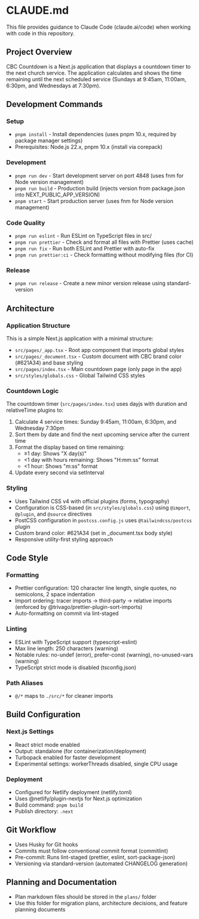 # CLAUDE.md

This file provides guidance to Claude Code (claude.ai/code) when working with code in this repository.

## Project Overview

CBC Countdown is a Next.js application that displays a countdown timer to the next church service. The application calculates and shows the time remaining until the next scheduled service (Sundays at 9:45am, 11:00am, 6:30pm, and Wednesdays at 7:30pm).

## Development Commands

### Setup

- `pnpm install` - Install dependencies (uses pnpm 10.x, required by package manager settings)
- Prerequisites: Node.js 22.x, pnpm 10.x (install via corepack)

### Development

- `pnpm run dev` - Start development server on port 4848 (uses fnm for Node version management)
- `pnpm run build` - Production build (injects version from package.json into NEXT_PUBLIC_APP_VERSION)
- `pnpm start` - Start production server (uses fnm for Node version management)

### Code Quality

- `pnpm run eslint` - Run ESLint on TypeScript files in src/
- `pnpm run prettier` - Check and format all files with Prettier (uses cache)
- `pnpm run fix` - Run both ESLint and Prettier with auto-fix
- `pnpm run prettier:ci` - Check formatting without modifying files (for CI)

### Release

- `pnpm run release` - Create a new minor version release using standard-version

## Architecture

### Application Structure

This is a simple Next.js application with a minimal structure:

- `src/pages/_app.tsx` - Root app component that imports global styles
- `src/pages/_document.tsx` - Custom document with CBC brand color (#621A34) and base styling
- `src/pages/index.tsx` - Main countdown page (only page in the app)
- `src/styles/globals.css` - Global Tailwind CSS styles

### Countdown Logic

The countdown timer (`src/pages/index.tsx`) uses dayjs with duration and relativeTime plugins to:

1. Calculate 4 service times: Sunday 9:45am, 11:00am, 6:30pm, and Wednesday 7:30pm
2. Sort them by date and find the next upcoming service after the current time
3. Format the display based on time remaining:
   - ≥1 day: Shows "X day(s)"
   - <1 day with hours remaining: Shows "H:mm:ss" format
   - <1 hour: Shows "m:ss" format
4. Update every second via setInterval

### Styling

- Uses Tailwind CSS v4 with official plugins (forms, typography)
- Configuration is CSS-based (in `src/styles/globals.css`) using `@import`, `@plugin`, and `@source` directives
- PostCSS configuration in `postcss.config.js` uses `@tailwindcss/postcss` plugin
- Custom brand color: #621A34 (set in \_document.tsx body style)
- Responsive utility-first styling approach

## Code Style

### Formatting

- Prettier configuration: 120 character line length, single quotes, no semicolons, 2 space indentation
- Import ordering: tracer imports → third-party → relative imports (enforced by @trivago/prettier-plugin-sort-imports)
- Auto-formatting on commit via lint-staged

### Linting

- ESLint with TypeScript support (typescript-eslint)
- Max line length: 250 characters (warning)
- Notable rules: no-undef (error), prefer-const (warning), no-unused-vars (warning)
- TypeScript strict mode is disabled (tsconfig.json)

### Path Aliases

- `@/*` maps to `./src/*` for cleaner imports

## Build Configuration

### Next.js Settings

- React strict mode enabled
- Output: standalone (for containerization/deployment)
- Turbopack enabled for faster development
- Experimental settings: workerThreads disabled, single CPU usage

### Deployment

- Configured for Netlify deployment (netlify.toml)
- Uses @netlify/plugin-nextjs for Next.js optimization
- Build command: `pnpm build`
- Publish directory: `.next`

## Git Workflow

- Uses Husky for Git hooks
- Commits must follow conventional commit format (commitlint)
- Pre-commit: Runs lint-staged (prettier, eslint, sort-package-json)
- Versioning via standard-version (automated CHANGELOG generation)

## Planning and Documentation

- Plan markdown files should be stored in the `plans/` folder
- Use this folder for migration plans, architecture decisions, and feature planning documents
